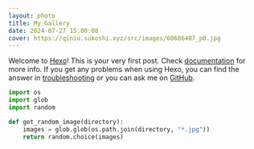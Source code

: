 ```yaml
---
layout: photo
title: My Gallery
date: 2024-07-27 15:00:08
cover: https://qiniu.sukoshi.xyz/src/images/68686407_p0.jpg
---
```

Welcome to [Hexo](https://hexo.io/)! This is your very first post. Check [documentation](https://hexo.io/docs/) for more info. If you get any problems when using Hexo, you can find the answer in [troubleshooting](https://hexo.io/docs/troubleshooting.html) or you can ask me on [GitHub](https://github.com/hexojs/hexo/issues).

```python
import os
import glob
import random

def get_random_image(directory):
    images = glob.glob(os.path.join(directory, "*.jpg"))
    return random.choice(images)

```